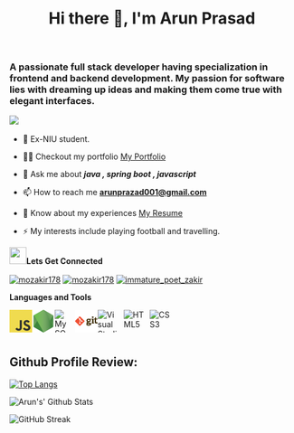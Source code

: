 

<!-- # Hi there! <img src="https://raw.githubusercontent.com/MartinHeinz/MartinHeinz/master/wave.gif" width="30px" height="30px" /> -->
<h1 align="center">Hi there 👋, I'm Arun Prasad</h1>


<br />
<h3 >A passionate full stack developer having specialization in frontend and backend development.
My passion for software lies with dreaming up ideas and making them come true with elegant interfaces.
</h3>
<!-- Hi, I'm **ARUN PRASAD**, a passionate **JAVA BACK-END DEVELOPER**  from india, currently studying @ **Masai School**. My passion for software lies with dreaming up ideas and making them come true with elegant interfaces. I take great care in the experience, architecture, and code quality of the things I build. I love collabrating on intetresting and challenging projects. I have a keen interest in learing new languages. -->

![](https://cdn.dribbble.com/users/1292677/screenshots/6139167/media/fcf7fd0c619bb87706533079240915f3.gif)

- 🌱 Ex-NIU student.

- 👨‍💻 Checkout my portfolio [My Portfolio](https://arunprazad001.github.io/#)


- 💬 Ask me about ***java , spring boot , javascript***

- 📫 How to reach me **arunprazad001@gmail.com**

- 📄 Know about my experiences [My Resume](https://drive.google.com/file/d/1nSCwAsIcnBGwz-uIV3AMHhVpDW1YZm_x/view?usp=sharing)
- ⚡ My interests include playing football and travelling.

<img src="https://raw.githubusercontent.com/MartinHeinz/MartinHeinz/master/wave.gif" width="30px" height="30px" />**Lets Get Connected** 

<a href="https://www.linkedin.com/in/arunprasad001/" target="blank"><img align="center" src="https://raw.githubusercontent.com/rahuldkjain/github-profile-readme-generator/master/src/images/icons/Social/linked-in-alt.svg" alt="mozakir178" height="30" width="40" /></a>
<a href="https://www.facebook.com/amalv.prasad" target="blank"><img align="center" src="https://raw.githubusercontent.com/rahuldkjain/github-profile-readme-generator/master/src/images/icons/Social/facebook.svg" alt="mozakir178" height="30" width="40" /></a>
<a href="https://www.instagram.com/arun_prazad_/" target="blank"><img align="center" src="https://raw.githubusercontent.com/rahuldkjain/github-profile-readme-generator/master/src/images/icons/Social/instagram.svg" alt="immature_poet_zakir" height="30" width="40" /></a>

**Languages and Tools**  

<img align="left" height="40" src="https://raw.githubusercontent.com/github/explore/80688e429a7d4ef2fca1e82350fe8e3517d3494d/topics/javascript/javascript.png">

<img align="left" height="40" src="https://raw.githubusercontent.com/github/explore/80688e429a7d4ef2fca1e82350fe8e3517d3494d/topics/nodejs/nodejs.png">

<img align="left" alt="MySQL" width="26px" height="40" src="https://cdn.jsdelivr.net/gh/devicons/devicon/icons/mysql/mysql-original.svg" style="padding-right:10px;" />

<img align="left" height="40" src="https://raw.githubusercontent.com/github/explore/80688e429a7d4ef2fca1e82350fe8e3517d3494d/topics/git/git.png">

<img align="left" height="40" alt="Visual Studio Code" width="36px" src="https://cdn.jsdelivr.net/gh/devicons/devicon/icons/vscode/vscode-original.svg" style="padding-right:10px;" />
<img align="left" height="40" alt="HTML5" width="36px" src="https://cdn.jsdelivr.net/gh/devicons/devicon/icons/html5/html5-original.svg" style="padding-right:10px;" />
<img align="left" height="40" alt="CSS3" width="36px" src="https://cdn.jsdelivr.net/gh/devicons/devicon/icons/css3/css3-original.svg" style="padding-right:10px;" />




<br />
<br />
<br />


<h2> Github Profile Review:</h2>

[![Top Langs](https://github-readme-stats.vercel.app/api/top-langs/?username=arunprazad001&layout=compact&count_private=true&bg_color=0d1116&title_color=F7ED1B&text_color=a4aacb&icon_color=F7ED1B)](https://github.com/safalalikhan/github-readme-stats)

  
![Arun's' Github Stats](https://github-readme-stats.vercel.app/api?username=arunprazad001&hide=contribs,prs&show_icons=true&bg_color=0d1116&title_color=F7ED1B&text_color=a4aacb&icon_color=F7ED1B)

  ![GitHub Streak](https://github-readme-streak-stats.herokuapp.com/?user=arunprazad001&theme=dark&count_private=true&bg_color=0d1116&title_color=F7ED1B&text_color=a4aacb&icon_color=F7ED1B)








